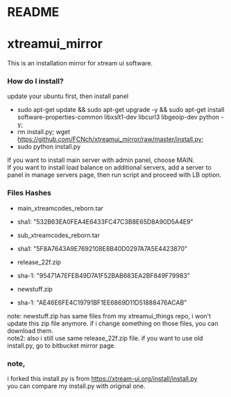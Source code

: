 # README #
# xtreamui_mirror

This is an installation mirror for xtream ui software.

### How do I install? ###

update your ubuntu first, then install panel  
  
* sudo apt-get update && sudo apt-get upgrade -y && sudo apt-get install software-properties-common libxslt1-dev libcurl3 libgeoip-dev python -y;  
* rm install.py; wget https://github.com/FCNch/xtreamui_mirror/raw/master/install.py; 
* sudo python install.py  
  
If you want to install main server with admin panel, choose MAIN.  
If you want to install load balance on additional servers, add a server to panel in manage servers page, then run script and proceed with LB option.  




### Files Hashes ###
* main_xtreamcodes_reborn.tar
* sha1: "532B63EA0FEA4E6433FC47C3B8E65D8A90D5A4E9"

* sub_xtreamcodes_reborn.tar
* sha1: "5F8A7643A9E7692108E8B40D0297A7A5E4423870"

* release_22f.zip
* sha-1: "95471A7EFEB49D7A1F52BAB683EA2BF849F79983"

* newstuff.zip  
* sha-1: "AE46E6FE4C19791BF1EE6869D11D51888476ACAB"  

note: newstuff.zip has same files from my xtreamui_things repo, i won't update this zip file anymore. if i change something on those files, you can download them.  
note2: also i still use same release_22f.zip file. if you want to use old install.py, go to bitbucket mirror page.

### note,
i forked this install.py is from https://xtream-ui.org/install/install.py  
you can compare my install.py with original one.
